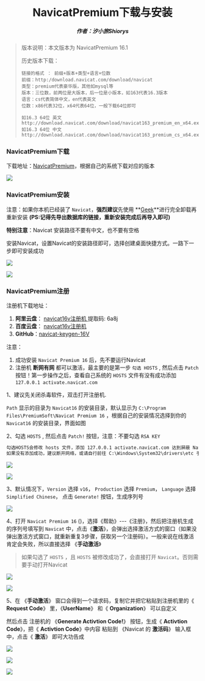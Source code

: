 <center><h1>NavicatPremium下载与安装</h1></center>

<center><h5>作者：汐小旅Shiorys</h5></center>



> 版本说明：本文版本为 NavicatPremium 16.1
>
> 历史版本下载：
>
> ```
> 链接的格式 ： 前缀+版本+类型+语言+位数
> 前缀：http:/download.navicat.com/download/navicat
> 类型：premium代表豪华版，其他如mysql等
> 版本：三位数，前两位是大版本，后一位是小版本，如163代表16.3版本
> 语言：cs代表简体中文，en代表英文
> 位数：x86代表32位，x64代表64位，一般下载64位即可
> 
> 如16.3 64位 英文
> http://download.navicat.com/download/navicat163_premium_en_x64.exe
> 如16.3 64位 中文
> http://download.navicat.com/download/navicat163_premium_cs_x64.exe
> ```



### NavicatPremium下载

下载地址：[NavicatPremium](https://www.navicat.com.cn/download/navicat-premium)，根据自己的系统下载对应的版本

![](img/微信截图_20240503132553.png)



### NavicatPremium安装

注意：如果你本机已经装了 `Navicat`，**强烈建议**先使用 **[Geek](https://geekuninstaller.com/download)**进行完全卸载再重新安装 **(PS:记得先导出数据库的链接，重新安装完成后再导入即可)**

**特别注意**：Navicat 安装路径不要有中文，也不要有空格

安装Navicat，设置Navicat的安装路径即可，选择创建桌面快捷方式。一路下一步即可安装成功

![](img/微信截图_20240503133750.png)

![](img/微信截图_20240503133917.png)

### NavicatPremium注册

注册机下载地址：

1. **阿里云盘**： [navicat16v注册机 ](https://www.aliyundrive.com/s/mEevP18FJGA)提取码: 6a8j
2. **百度云盘**： [navicat16v注册机](https://pan.baidu.com/s/1SimGkIYnrRfPb1EF-hsBaA?pwd=d4r2)
3. **GitHub**：[navicat-keygen-16V](https://github.com/LiJunYi2/navicat-keygen-16V/releases)

注意：

1. 成功安装 `Navicat Premium 16` 后，先不要运行Navicat
2. 注册机 **断网有网** 都可以激活，最主要的是第一步 `勾选 HOSTS` , 然后点击 `Patch` 按钮！第一步操作之后，查看自己系统的 `HOSTS` 文件有没有成功添加 `127.0.0.1 activate.navicat.com`



1、建议先关闭杀毒软件，双击打开注册机.

`Path` 显示的目录为 `Navicat16` 的安装目录，默认显示为 `C:\Program Files\PremiumSoft\Navicat Premium 16` ，根据自己的安装情况选择到你的 `Navicat16` 的安装目录，界面如图

2、勾选 `HOSTS` , 然后点击 `Patch!` 按钮，注意：不要勾选 `RSA KEY`

```txt
勾选HOSTS会修改 hosts 文件，添加 127.0.0.1 activate.navicat.com 达到屏蔽 Navicat16 激活联网
如果没有添加成功，建议断开网络，或请自行前往 C:\Windows\System32\drivers\etc 手动在 HOSTS 文件中添加
```

![](img/微信截图_20240503141636.png)

![](img/微信截图_20240503154035.png)



3、默认情况下，`Version` 选择 `v16`， `Production` 选择 `Premium`， `Language` 选择 `Simplified Chinese`， 点击 `Generate!` 按钮，生成序列号

![](img/微信截图_20240503143311.png)



4、打开 `Navicat Premium 16` ()，选择《帮助》---《注册》，然后把注册机生成的序列号填写到 `Navicat` 中，点击《**激活**》，会弹出选择激活方式的窗口（如果没弹出激活方式窗口，就重新重复3步骤，获取另一个注册码）。一般来说在线激活肯定会失败，所以直接选择 《**手动激活**》

> 如果勾选了 `HOSTS` ，且 `HOSTS` 被修改成功了，会直接打开 `Navicat`。否则需要手动打开Navicat

![](img/微信截图_20240503144338.png)

![](img/微信截图_20240503144931.png)



5、在 《**手动激活**》 窗口会得到一个请求码，复制它并把它粘贴到注册机里的《 **Request Code**》 里，《**UserName**》 和《 **Organization**》 可以自定义

然后点击 注册机的 《**Generate Activtion Code!**》 按钮，生成《 **Activtion Code**》，把《 **Activtion Code**》中内容 粘贴到 《Navicat 的 **激活码**》 输入框中，点击《 **激活**》 即可大功告成

![](img/微信截图_20240503155006.png)

![](img/微信截图_20240503155115.png)

![](img/微信截图_20240503155320.png)
